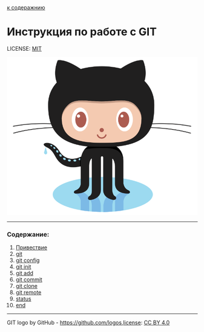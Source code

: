 [ к содеражнию](./read.md)
# Инструкция по работе с GIT

LICENSE: [MIT](./license.md)

![GitHub_logo](Octocat.png)

----

### Содержание:
1. [Привествие](welcome.md)
2. [git](git.md)
3. [git config](config.md)
4. [git init](init.md)
5. [git add](add.md)
6. [git commit](commit.md)
7. [git clone](clone.md)
8. [git remote](remote.md)
9. [status](stat.md)
10. [end](end.md)







----
GIT logo by GitHub -  https://github.com/logos,license: [CC BY 4.0](https://creativecommons.org/licenses/by/4.0/)
